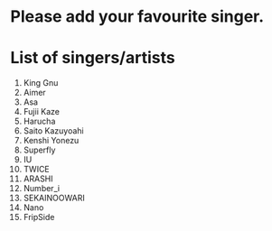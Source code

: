 # Please add your favourite singer.

# List of singers/artists
1. King Gnu
2. Aimer
3. Asa
4. Fujii Kaze
5. Harucha
6. Saito Kazuyoahi
7. Kenshi Yonezu
8. Superfly
9. IU
10. TWICE
11. ARASHI
12. Number_i
13. SEKAINOOWARI
14. Nano
15. FripSide
